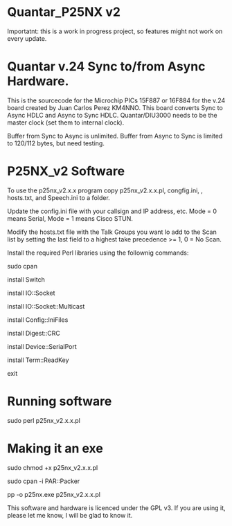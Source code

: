 # Quantar_P25NX v2

Importatnt: this is a work in progress project, so features might not work on every update.

# Quantar v.24 Sync to/from Async Hardware.

This is the sourcecode for the Microchip PICs 15F887 or 16F884 for the v.24 board created by Juan Carlos Perez KM4NNO.
This board converts Sync to Async HDLC and Async to Sync HDLC.
Quantar/DIU3000 needs to be the master clock (set them to internal clock).

Buffer from Sync to Async is unlimited.
Buffer from Async to Sync is limited to 120/112 bytes, but need testing.

# P25NX_v2 Software

To use the p25nx_v2.x.x program copy p25nx_v2.x.x.pl, congfig.ini, , hosts.txt, and Speech.ini to a folder.

Update the config.ini file with your callsign and IP address, etc. Mode = 0 means Serial, Mode = 1 means Cisco STUN.

Modify the hosts.txt file with the Talk Groups you want lo add to the Scan list by setting the last field to a highest take precedence >= 1, 0 = No Scan.

Install the required Perl libraries using the follownig commands:

sudo cpan

install Switch

install IO::Socket

install IO::Socket::Multicast

install Config::IniFiles

install Digest::CRC

install Device::SerialPort

install Term::ReadKey

exit

# Running software

sudo perl p25nx_v2.x.x.pl


# Making it an exe

sudo chmod +x p25nx_v2.x.x.pl

sudo cpan -i PAR::Packer

pp -o p25nx.exe p25nx_v2.x.x.pl


This software and hardware is licenced under the GPL v3. If you are using it, please let me know, I will be glad to know it.

